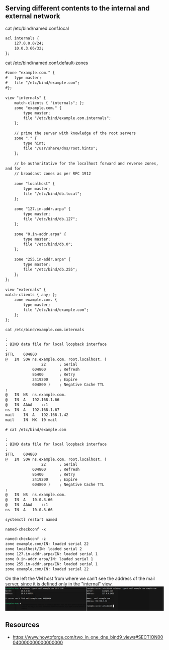 ## Serving different contents to the internal and external network

cat /etc/bind/named.conf.local 

    acl internals {
        127.0.0.0/24;
        10.0.3.66/32;
    };


cat /etc/bind/named.conf.default-zones 

    #zone "example.com." {
    #	type master;
    #	file "/etc/bind/example.com";
    #};

    view "internals" {
        match-clients { "internals"; };
        zone "example.com." {
            type master;
            file "/etc/bind/example.com.internals";
        };

        // prime the server with knowledge of the root servers
        zone "." {
            type hint;
            file "/usr/share/dns/root.hints";
        };

        // be authoritative for the localhost forward and reverse zones, and for
        // broadcast zones as per RFC 1912

        zone "localhost" {
            type master;
            file "/etc/bind/db.local";
        };

        zone "127.in-addr.arpa" {
            type master;
            file "/etc/bind/db.127";
        };

        zone "0.in-addr.arpa" {
            type master;
            file "/etc/bind/db.0";
        };

        zone "255.in-addr.arpa" {
            type master;
            file "/etc/bind/db.255";
        };
    };

    view "externals" {
    match-clients { any; };
        zone example.com. {
            type master;
            file "/etc/bind/example.com";
        };
    };


`cat /etc/bind/example.com.internals `

    ;
    ; BIND data file for local loopback interface
    ;
    $TTL	604800
    @	IN	SOA	ns.example.com. root.localhost. (
                    22		; Serial
                604800		; Refresh
                86400		; Retry
                2419200		; Expire
                604800 )	; Negative Cache TTL
    ;
    @	IN	NS	ns.example.com.
    @	IN	A	192.168.1.66
    @	IN	AAAA	::1
    ns	IN	A 	192.168.1.67
    mail   	IN 	A 	192.168.1.42
    mail 	IN 	MX 	10 mail


`# cat /etc/bind/example.com`

    ;
    ; BIND data file for local loopback interface
    ;
    $TTL	604800
    @	IN	SOA	ns.example.com. root.localhost. (
                    22		; Serial
                604800		; Refresh
                86400		; Retry
                2419200		; Expire
                604800 )	; Negative Cache TTL
    ;
    @	IN	NS	ns.example.com.
    @	IN	A	10.0.3.66
    @	IN	AAAA	::1
    ns	IN	A 	10.0.3.66

`systemctl restart named`  

`named-checkconf -x`

    named-checkconf -z
    zone example.com/IN: loaded serial 22
    zone localhost/IN: loaded serial 2
    zone 127.in-addr.arpa/IN: loaded serial 1
    zone 0.in-addr.arpa/IN: loaded serial 1
    zone 255.in-addr.arpa/IN: loaded serial 1
    zone example.com/IN: loaded serial 22


On the left the VM host from where we can't see the address of the mail server, since it is defined only in the "internal" view.
![calling mail server dns from the host and the guest](img/bind-internal-external-mail.png)

## Resources
- https://www.howtoforge.com/two_in_one_dns_bind9_views#SECTION00040000000000000000